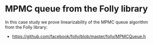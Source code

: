 # MPMC queue from the Folly library

In this case study we prove linearizability of the MPMC queue algorithm from the Folly library:

- https://github.com/facebook/folly/blob/master/folly/MPMCQueue.h
